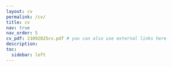 ```yaml
---
layout: cv
permalink: /cv/
title: cv
nav: true
nav_order: 5
cv_pdf: 21092025cv.pdf # you can also use external links here
description:
toc:
  sidebar: left
---
```

